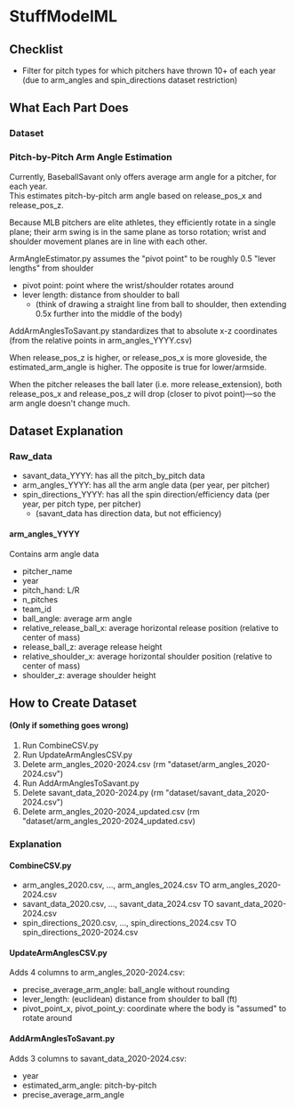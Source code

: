 # StuffModelML

## Checklist
- Filter for pitch types for which pitchers have thrown 10+ of each year (due to arm_angles and spin_directions dataset restriction)



## What Each Part Does

### Dataset

### Pitch-by-Pitch Arm Angle Estimation
Currently, BaseballSavant only offers average arm angle for a pitcher, for each year.  
This estimates pitch-by-pitch arm angle based on release_pos_x and release_pos_z.

Because MLB pitchers are elite athletes, they efficiently rotate in a single plane; their arm swing is in the same plane as torso rotation; wrist and shoulder movement planes are in line with each other.  

ArmAngleEstimator.py assumes the "pivot point" to be roughly 0.5 "lever lengths" from shoulder
- pivot point: point where the wrist/shoulder rotates around
- lever length: distance from shoulder to ball 
    - (think of drawing a straight line from ball to shoulder, then extending 0.5x further into the middle of the body)

AddArmAnglesToSavant.py standardizes that to absolute x-z coordinates (from the relative points in arm_angles_YYYY.csv)

When release_pos_z is higher, or release_pos_x is more gloveside, the estimated_arm_angle is higher.  The opposite is true for lower/armside.

When the pitcher releases the ball later (i.e. more release_extension), both release_pos_x and release_pos_z will drop (closer to pivot point)—so the arm angle doesn't change much. 


## Dataset Explanation

### Raw_data
- savant_data_YYYY: has all the pitch_by_pitch data
- arm_angles_YYYY: has all the arm angle data (per year, per pitcher)
- spin_directions_YYYY: has all the spin direction/efficiency data (per year, per pitch type, per pitcher) 
    - (savant_data has direction data, but not efficiency)

#### arm_angles_YYYY 
Contains arm angle data
- pitcher_name 
- year 
- pitch_hand: L/R
- n_pitches 
- team_id
- ball_angle: average arm angle
- relative_release_ball_x: average horizontal release position (relative to center of mass)
- release_ball_z: average release height
- relative_shoulder_x: average horizontal shoulder position (relative to center of mass) 
- shoulder_z: average shoulder height


## How to Create Dataset 
#### (Only if something goes wrong)

1. Run CombineCSV.py
2. Run UpdateArmAnglesCSV.py
3. Delete arm_angles_2020-2024.csv (rm "dataset/arm_angles_2020-2024.csv")
4. Run AddArmAnglesToSavant.py
5. Delete savant_data_2020-2024.py (rm "dataset/savant_data_2020-2024.csv")
6. Delete arm_angles_2020-2024_updated.csv (rm "dataset/arm_angles_2020-2024_updated.csv)

### Explanation
#### CombineCSV.py 
- arm_angles_2020.csv, ..., arm_angles_2024.csv TO arm_angles_2020-2024.csv
- savant_data_2020.csv, ..., savant_data_2024.csv TO savant_data_2020-2024.csv
- spin_directions_2020.csv, ..., spin_directions_2024.csv TO spin_directions_2020-2024.csv

#### UpdateArmAnglesCSV.py 
Adds 4 columns to arm_angles_2020-2024.csv:
- precise_average_arm_angle: ball_angle without rounding
- lever_length: (euclidean) distance from shoulder to ball (ft)
- pivot_point_x, pivot_point_y: coordinate where the body is "assumed" to rotate around

#### AddArmAnglesToSavant.py 
Adds 3 columns to savant_data_2020-2024.csv:
- year
- estimated_arm_angle: pitch-by-pitch
- precise_average_arm_angle